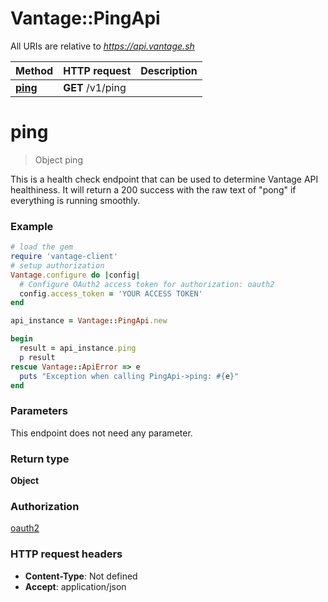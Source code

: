 # Vantage::PingApi

All URIs are relative to *https://api.vantage.sh*

Method | HTTP request | Description
------------- | ------------- | -------------
[**ping**](PingApi.md#ping) | **GET** /v1/ping | 


# **ping**
> Object ping



This is a health check endpoint that can be used to determine Vantage API healthiness. It will return a 200 success with the raw text of \"pong\" if everything is running smoothly.

### Example
```ruby
# load the gem
require 'vantage-client'
# setup authorization
Vantage.configure do |config|
  # Configure OAuth2 access token for authorization: oauth2
  config.access_token = 'YOUR ACCESS TOKEN'
end

api_instance = Vantage::PingApi.new

begin
  result = api_instance.ping
  p result
rescue Vantage::ApiError => e
  puts "Exception when calling PingApi->ping: #{e}"
end
```

### Parameters
This endpoint does not need any parameter.

### Return type

**Object**

### Authorization

[oauth2](../README.md#oauth2)

### HTTP request headers

 - **Content-Type**: Not defined
 - **Accept**: application/json



